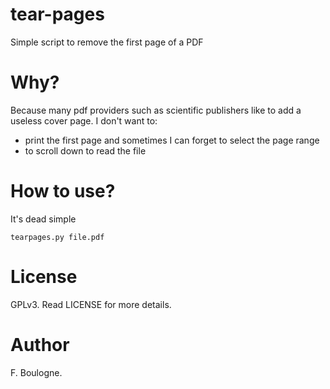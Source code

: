 tear-pages
==========

Simple script to remove the first page of a PDF

Why?
====

Because many pdf providers such as scientific publishers like to add a useless cover page.
I don't want to:
* print the first page and sometimes I can forget to select the page range
* to scroll down to read the file

How to use?
===========

It's dead simple

    tearpages.py file.pdf


License
=======

GPLv3. Read LICENSE for more details.

Author
======

F. Boulogne.
